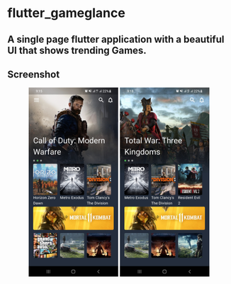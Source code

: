 # flutter_gameglance

## A single page flutter application with a beautiful UI that shows trending Games.

## Screenshot

<p align="center">
<img src="assets/images/screenshots/Screenshot_1.jpg" alt="App Screenshot" width="40%" />
<img src="assets/images/screenshots/Screenshot_2.jpg" alt="App Screenshot" width="40%" />
</p>
